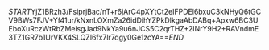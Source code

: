 $START$YjZ1BRzh3/FsiprjBac/nT+r6jArC4pXYtCt2eIFPDEl6bxuC3kNHyQ6tGCV9BWs7FJV+Yf41ur/kNxnLOXmZa26idDihYZPkDIkgaAbDABq+Apxw6BC3UEboXuRczWtRbZMeisgJad9NkYa9u6nJCS5C2qrTHZ+2INrY9H2+RAVndmE3TZ1GR7b1UrVKX4SLQZl6fx7lr7qgy0Ge1zcYA==$END$